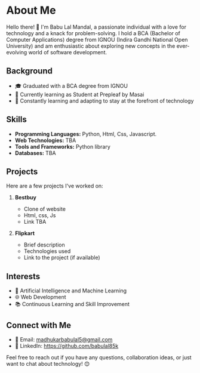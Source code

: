 # About Me

Hello there! 👋 I'm Babu Lal Mandal, a passionate individual with a love for technology and a knack for problem-solving. I hold a BCA (Bachelor of Computer Applications) degree from IGNOU (Indira Gandhi National Open University) and am enthusiastic about exploring new concepts in the ever-evolving world of software development.

## Background

- 🎓 Graduated with a BCA degree from IGNOU
- 💼 Currently learning as Student at Prepleaf by Masai
- 🚀 Constantly learning and adapting to stay at the forefront of technology

## Skills

- **Programming Languages:** Python, Html, Css, Javascript.
- **Web Technologies:** TBA
- **Tools and Frameworks:** Python library
- **Databases:** TBA

## Projects

Here are a few projects I've worked on:

1. **Bestbuy**
   - Clone of website
   - Html, css, Js
   - Link TBA

2. **Flipkart**
   - Brief description
   - Technologies used
   - Link to the project (if available)

## Interests

- 🤖 Artificial Intelligence and Machine Learning
- 🌐 Web Development
- 📚 Continuous Learning and Skill Improvement

## Connect with Me

- 📧 Email: madhukarbabulal5@gmail.com
- 💼 LinkedIn: https://github.com/babulal85k

Feel free to reach out if you have any questions, collaboration ideas, or just want to chat about technology! 😊
